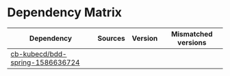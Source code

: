 # Dependency Matrix

Dependency | Sources | Version | Mismatched versions
---------- | ------- | ------- | -------------------
[cb-kubecd/bdd-spring-1586636724](https://github.com/cb-kubecd/bdd-spring-1586636724.git) |  | []() | 
